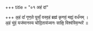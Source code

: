 +++
title = "०१ अहं दां"

+++
अ॒हं दां॑ गृण॒ते पूर्व्यं॒ वस्व॒हं ब्रह्म॑ कृणवं॒ मह्यं॒ वर्ध॑नम् ।  
अ॒हं भु॑वं॒ यज॑मानस्य चोदि॒ताय॑ज्वनः साक्षि॒ विश्व॑स्मि॒न्भरे॑ ॥